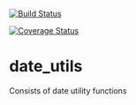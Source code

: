 [![Build Status](https://travis-ci.org/mridevteam/date_utils.svg?branch=master)](https://travis-ci.org/mridevteam/date_utils)

[![Coverage Status](https://coveralls.io/repos/github/mridevteam/date_utils/badge.svg?branch=master)](https://coveralls.io/github/mridevteam/date_utils?branch=master)

# date_utils
Consists of date utility functions
